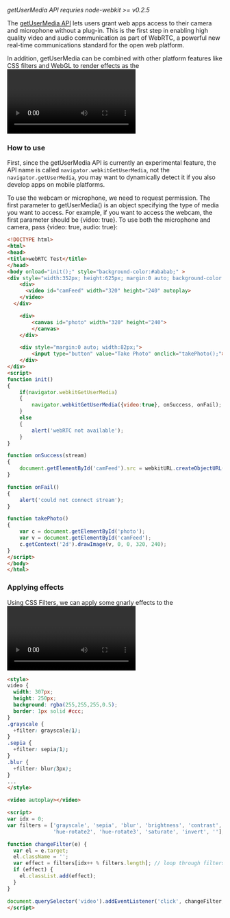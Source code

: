 _getUserMedia API requries node-webkit >= v0.2.5_

The [getUserMedia API](http://www.html5rocks.com/en/tutorials/getusermedia/intro/) lets users grant web apps access to their camera and microphone without a plug-in. This is the first step in enabling high quality video and audio communication as part of WebRTC, a powerful new real-time communications standard for the open web platform.

In addition, getUserMedia can be combined with other platform features like CSS filters and WebGL to render effects as the <video> is captured. For example, you can [rotate the video and add hipstery filters](http://www.youtube.com/watch?v=PNzmXDa1JLA), [play a xylophone with motion detection](http://www.soundstep.com/blog/experiments/jsdetection/), [try on glasses with face detection](http://neave.github.com/face-detection/), and [step into a photobooth with crazy effects like “Snow” and “Fire”](http://neave.com/webcam/html5/). The good news is, those features are all possible in node-webkit.

### How to use

First, since the getUserMedia API is currently an experimental feature, the API name is called `navigator.webkitGetUserMedia`, not the `navigator.getUserMedia`, you may want to dynamically detect it if you also develop apps on mobile platforms.

To use the webcam or microphone, we need to request permission. The first parameter to getUserMedia() is an object specifying the type of media you want to access. For example, if you want to access the webcam, the first parameter should be {video: true}. To use both the microphone and camera, pass {video: true, audio: true}:

````html
<!DOCTYPE html>
<html>
<head>
<title>webRTC Test</title>
</head>
<body onload="init();" style="background-color:#ababab;" >
<div style="width:352px; height:625px; margin:0 auto; background-color:#fff;" >
    <div>
      <video id="camFeed" width="320" height="240" autoplay>
    </video>
  </div>

    <div>
        <canvas id="photo" width="320" height="240">
        </canvas>
    </div>

    <div style="margin:0 auto; width:82px;">
        <input type="button" value="Take Photo" onclick="takePhoto();">
    </div>
</div>
<script>
function init()
{
    if(navigator.webkitGetUserMedia)
    {
        navigator.webkitGetUserMedia({video:true}, onSuccess, onFail);
    }
    else
    {
        alert('webRTC not available');
    }
}

function onSuccess(stream)
{
    document.getElementById('camFeed').src = webkitURL.createObjectURL(stream);
}

function onFail()
{
    alert('could not connect stream');
}

function takePhoto()
{
    var c = document.getElementById('photo');
    var v = document.getElementById('camFeed');
    c.getContext('2d').drawImage(v, 0, 0, 320, 240);
}
</script>
</body>
</html>
````

### Applying effects

Using CSS Filters, we can apply some gnarly effects to the <video> as it is captured:

````html
<style>
video {
  width: 307px;
  height: 250px;
  background: rgba(255,255,255,0.5);
  border: 1px solid #ccc;
}
.grayscale {
  +filter: grayscale(1);
}
.sepia {
  +filter: sepia(1);
}
.blur {
  +filter: blur(3px);
}
...
</style>

<video autoplay></video>

<script>
var idx = 0;
var filters = ['grayscale', 'sepia', 'blur', 'brightness', 'contrast', 'hue-rotate',
               'hue-rotate2', 'hue-rotate3', 'saturate', 'invert', ''];

function changeFilter(e) {
  var el = e.target;
  el.className = '';
  var effect = filters[idx++ % filters.length]; // loop through filters.
  if (effect) {
    el.classList.add(effect);
  }
}

document.querySelector('video').addEventListener('click', changeFilter, false);
</script>
````